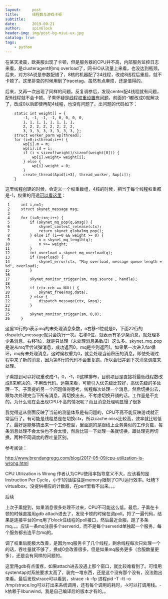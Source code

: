 ```yaml
---
layout:     post
title:      线程数与游戏卡顿
subtitle:   
date:       2019-09-21
author:     spin6lock
header-img: img/post-bg-miui-ux.jpg
catalog: true
tags:
    - python
---
```

在某天凌晨，欧美服出现了卡顿，但是服务器的CPU并不高，内部服务监控日志来看，是clusteragent的mq overload了，网卡IO从流量上来看，也没达到瓶颈。后来，对方SA说是参数配错了，8核的机器配了24线程，改成8线程后重启，就不卡顿了。这里排查的时候用到了tracetag，虽然有点麻烦，还是值得的。

后来，又再一次出现了同样的问题。反复调参后，发现center配4线程就有问题，配6线程就不会卡顿。子熏怀疑是[线程权重设置有问题](https://github.com/cloudwu/skynet/blob/master/skynet-src/skynet_start.c#L209)，前面的-1都改成0就解决了，改成0以后即使再配4线程，也没有问题了。出问题的代码如下：

```
    static int weight[] = { 
        -1, -1, -1, -1, 0, 0, 0, 0,
        1, 1, 1, 1, 1, 1, 1, 1, 
        2, 2, 2, 2, 2, 2, 2, 2, 
        3, 3, 3, 3, 3, 3, 3, 3, };
    struct worker_parm wp[thread];
    for (i=0;i<thread;i++) {
        wp[i].m = m;
        wp[i].id = i;
        if (i < sizeof(weight)/sizeof(weight[0])) {
            wp[i].weight= weight[i];
        } else {
            wp[i].weight = 0;
        }
        create_thread(&pid[i+3], thread_worker, &wp[i]);
    }
```

这里线程创建的时候，会定义一个权重数组，4核的时候，相当于每个线程权重都是-1，权重的用途[可以看这里](https://github.com/cloudwu/skynet/blob/master/skynet-src/skynet_server.c#L320)：

```
 1     int i,n=1;
 2     struct skynet_message msg;
 3 
 4     for (i=0;i<n;i++) {
 5         if (skynet_mq_pop(q,&msg)) {
 6             skynet_context_release(ctx);
 7             return skynet_globalmq_pop();
 8         } else if (i==0 && weight >= 0) {
 9             n = skynet_mq_length(q);
10             n >>= weight;
11         }
12         int overload = skynet_mq_overload(q);
13         if (overload) {
14             skynet_error(ctx, "May overload, message queue length = %d", overload);
15         }
16 
17         skynet_monitor_trigger(sm, msg.source , handle);
18 
19         if (ctx->cb == NULL) {
20             skynet_free(msg.data);
21         } else {
22             dispatch_message(ctx, &msg);
23         }
24 
25         skynet_monitor_trigger(sm, 0,0);
26     }
```

这里10行的n表示mq的未处理消息条数，n右移-1位就是0，下面22行的dispatch_message就只会执行一次。右移0位，就表示有多少条消息，就处理多少条消息，右移1位，就是只处理（未处理消息条数/2）这么多。skynet_mq_pop是说从mq里尝试弹消息，成功返回0，mq是空则返回1。如果第一次进入for循环，mq有未处理消息，这时候权重为0，就会处理当前积压的消息。即使处理过程中来了新的消息，因为第8行的代码不会重复跑，所以会归并到下次消息调度来处理。

子熏提到可以将权重改成-1，0，-1，0这样排布，目前项目是直接将最低线程数改成8来解决的，不用改代码。远期来看，可能引入优先级比较好，高优先级的多处理一下。子熏提的另一个问题值得思考，线程每次处理一个消息，然后切换出去，跟每次处理完当下所有消息，再切换出去，不考虑切换开销的话，工作量是不变的。为什么现在会出现CPU不高的情况呢？而且消息处理明显慢了很多

我觉得这从侧面反映了当前的测量体系是有问题的，CPU不高不能反映游戏就正常运行了。有可能是线程总是在切换ctx，所以cache miss比较高，效率就比较低了。最好是能够搞出来一个工作模型，里面跑的是跟线上业务类似的工作负载，每条消息处理不会太快也不会太慢，然后比较一下处理一条就切换，跟处理完再切换，两种不同调度的吞吐量区别。

参考阅读：

http://www.brendangregg.com/blog/2017-05-09/cpu-utilization-is-wrong.html

CPU Utilization is Wrong 作者认为CPU使用率指导意义不大，应该看的是Instruction Per Cycle，小于1的话往往是memory限制了CPU运行效率。吐槽下virtualbox，没提供相应的计数器，在perf里看不出来。。。

后续

上次子熏提到，如果消息很多处理不过来，CPU不可能这么低。最后，子熏在卡顿的时候直接用gdb attach进去了，发现卡顿的时候在调poll。捋了一遍代码，结果是连接平台的mq用了block住线程的poll接口，然后最近合服，跑了多条mq。。。应该一条mq注册多个serverid，而不是每个serverid单独起一个服务，每个服务都去连平台mq的。

调了权重后能极大改善，是因为mq服务卡了几个线程，剩余线程每次只处理一个的话，吞吐量就不够了，换成0会改善很多，但是如果mq服务更多（合服数量更多），还是会有同样的问题的。

这里用gdb有点蛋疼，如果attach进去没遇上那个窗口，就比较难看到了。可惜用systemtap对系统要求太高了，装完一堆东西，还是这个没有那个没有，没法跑出来看。最后发现strace可以看到，strace -k -fp 进程pid -T -tt -o /tmp/strace.log可以打出来系统调用，还有每个调用的耗时，-k可以打调用栈。-k依赖于libunwind，我是自己编译后的版本才有的。。
